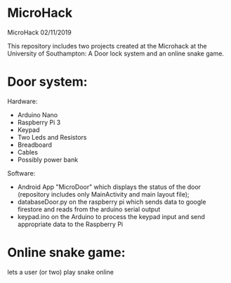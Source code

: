 # MicroHack
MicroHack 02/11/2019

This repository includes two projects created at the Microhack at the University of Southampton: A Door lock system and an online snake game.

# Door system:

Hardware:

- Arduino Nano
- Raspberry Pi 3 
- Keypad 
- Two Leds and Resistors
- Breadboard
- Cables
- Possibly power bank

Software:

- Android App "MicroDoor" which displays the status of the door (repository includes only MainActivity and main layout file);
- databaseDoor.py on the raspberry pi which sends data to google firestore and reads from the arduino serial output
- keypad.ino on the Arduino to process the keypad input and send appropriate data to the Raspberry Pi

# Online snake game:

lets a user (or two) play snake online



